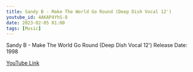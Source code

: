 ```yaml
---
title: Sandy B - Make The World Go Round (Deep Dish Vocal 12')
youtube_id: 4AKAP4YhS-8
date: 2023-02-05 01:00
tags: [Music]
---
```

Sandy B - Make The World Go Round (Deep Dish Vocal 12') Release Date: 1998


[YouTube Link](https://www.youtube.com/watch?v=4AKAP4YhS-8)
